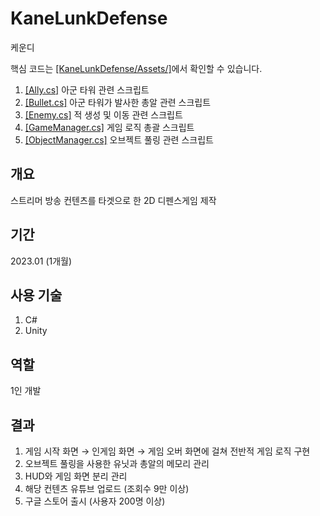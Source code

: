 # KaneLunkDefense
케운디

핵심 코드는 [[KaneLunkDefense/Assets/]](https://github.com/ymh1995s/KaneLunkDefense/tree/master/Assets/Scripts)에서 확인할 수 있습니다.

  1. [[Ally.cs]](https://github.com/ymh1995s/KaneLunkDefense/blob/master/Assets/Scripts/Ally.cs) 아군 타워 관련 스크립트
  2. [[Bullet.cs]](https://github.com/ymh1995s/KaneLunkDefense/blob/master/Assets/Scripts/Bullet.cs) 아군 타워가 발사한 총알 관련 스크립트
  3. [[Enemy.cs]](https://github.com/ymh1995s/KaneLunkDefense/blob/master/Assets/Scripts/Enemy.cs) 적 생성 및 이동 관련 스크립트
  4. [[GameManager.cs]](https://github.com/ymh1995s/KaneLunkDefense/blob/master/Assets/Scripts/GameManager.cs) 게임 로직 총괄 스크립트
  5. [[ObjectManager.cs]](https://github.com/ymh1995s/KaneLunkDefense/blob/master/Assets/Scripts/ObjectManager.cs) 오브젝트 풀링 관련 스크립트

## 개요
스트리머 방송 컨텐츠를 타겟으로 한 2D 디펜스게임 제작

## 기간
2023.01 (1개월)

## 사용 기술
1. C#
2. Unity

## 역할
1인 개발

## 결과
1. 게임 시작 화면 → 인게임 화면 → 게임 오버 화면에 걸쳐 전반적 게임 로직 구현
2. 오브젝트 풀링을 사용한 유닛과 총알의 메모리 관리
3. HUD와 게임 화면 분리 관리
4. 해당 컨텐츠 유튜브 업로드 (조회수 9만 이상)
5. 구글 스토어 출시 (사용자 200명 이상)
